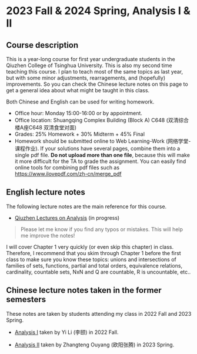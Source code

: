 # 2023 Fall & 2024 Spring, Analysis I & II


## Course description

This is a year-long course for first year undergraduate students in the Qiuzhen College of Tsinghua University. This is also my second time teaching this course. I plan to teach most of the same topics as last year, but with some minor adjustments, rearragements, and (hopefully) improvements. So you can check the Chinese lecture notes on this page to get a general idea about what might be taught in this class. 

Both Chinese and English can be used for writing homework.

- Office hour: Monday 15:00-16:00 or by appointment.
- Office location: Shuangqing Complex Building (Block A) C648  (双清综合楼A座C648 双清食堂对面)
- Grades: 25% Homework + 30% Midterm + 45% Final
- Homework should be submitted online to Web Learning-Work (网络学堂-课程作业). If your solutions have several pages, combine them into a single pdf file. **Do not upload more than one file**, because this will make it more difficult for the TA to grade the assignment. You can easily find online tools for combining pdf files such as https://www.ilovepdf.com/zh-cn/merge_pdf  


## English lecture notes

The following lecture notes are the main reference for this course. 

- [Qiuzhen Lectures on Analysis](Files/2023_Analysis.pdf) (in progress)
> Please let me know if you find any typos or mistakes. This will help me improve the notes!

I will cover Chapter 1 very quickly (or even skip this chapter) in class. Therefore, I recommend that you skim through Chapter 1 before the first class to make sure you know these topics: unions and intersections of families of sets, functions, partial and total orders, equivalence relations, cardinality, countable sets, NxN and Q are countable, R is uncountable, etc..

## Chinese lecture notes taken in the former semesters

These notes are taken by students attending my class in 2022 Fall and 2023 Spring.

- [Analysis I](Files/2022_Analysis_I_CH.pdf) taken by Yi Li (李颐) in 2022 Fall.


- [Analysis II](Files/2023_Analysis_II_CH.pdf) taken by Zhangteng Ouyang (欧阳张腾) in 2023 Spring.




